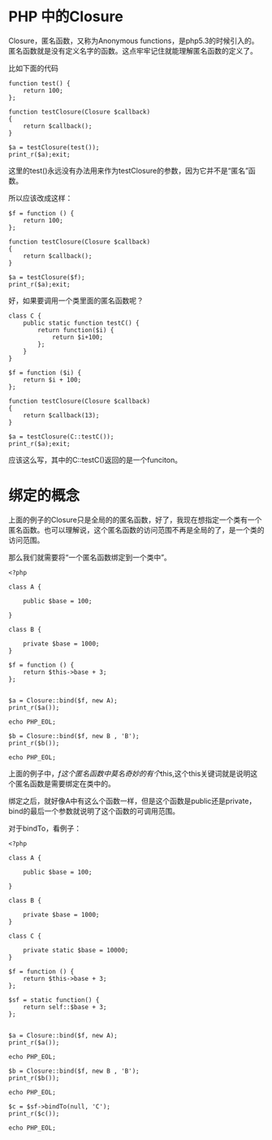 # PHP 中的Closure

Closure，匿名函数，又称为Anonymous functions，是php5.3的时候引入的。匿名函数就是没有定义名字的函数。这点牢牢记住就能理解匿名函数的定义了。

比如下面的代码
```
function test() {
    return 100;
};

function testClosure(Closure $callback)
{
    return $callback();
}

$a = testClosure(test());
print_r($a);exit;

```

这里的test()永远没有办法用来作为testClosure的参数，因为它并不是“匿名”函数。

所以应该改成这样：

```
$f = function () {
    return 100;
};

function testClosure(Closure $callback)
{
    return $callback();
}

$a = testClosure($f);
print_r($a);exit;

```

好，如果要调用一个类里面的匿名函数呢？
```
class C {
    public static function testC() {
        return function($i) {
            return $i+100;
        };
    }
}

$f = function ($i) {
    return $i + 100;
};

function testClosure(Closure $callback)
{
    return $callback(13);
}

$a = testClosure(C::testC());
print_r($a);exit;
```

应该这么写，其中的C::testC()返回的是一个funciton。

# 绑定的概念

上面的例子的Closure只是全局的的匿名函数，好了，我现在想指定一个类有一个匿名函数。也可以理解说，这个匿名函数的访问范围不再是全局的了，是一个类的访问范围。

那么我们就需要将“一个匿名函数绑定到一个类中”。

```
<?php

class A {

    public $base = 100;

}

class B {

    private $base = 1000;
}

$f = function () {
    return $this->base + 3;
};


$a = Closure::bind($f, new A);
print_r($a());

echo PHP_EOL;

$b = Closure::bind($f, new B , 'B');
print_r($b());

echo PHP_EOL;
```

上面的例子中，$f这个匿名函数中莫名奇妙的有个$this,这个this关键词就是说明这个匿名函数是需要绑定在类中的。

绑定之后，就好像A中有这么个函数一样，但是这个函数是public还是private，bind的最后一个参数就说明了这个函数的可调用范围。

对于bindTo，看例子：

```
<?php

class A {

    public $base = 100;

}

class B {

    private $base = 1000;
}

class C {

    private static $base = 10000;
}

$f = function () {
    return $this->base + 3;
};

$sf = static function() {
    return self::$base + 3;
};


$a = Closure::bind($f, new A);
print_r($a());

echo PHP_EOL;

$b = Closure::bind($f, new B , 'B');
print_r($b());

echo PHP_EOL;

$c = $sf->bindTo(null, 'C');
print_r($c());

echo PHP_EOL;

```


